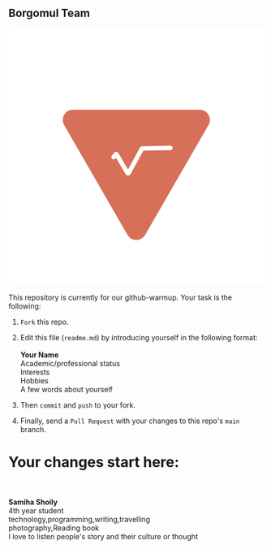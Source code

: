## Borgomul Team
![Borgomul Logo](https://raw.githubusercontent.com/borgomul/images/main/borgomul%20logo%202020.png)

This repository is currently for our github-warmup. Your task is the following:

1. `Fork` this repo.
2. Edit this file (`readme.md`) by introducing yourself in the following format: <br><br>
**Your Name** <br>
Academic/professional status <br>
Interests <br>
Hobbies <br>
A few words about yourself <br>

3. Then `commit` and `push` to your fork. 
4. Finally, send a `Pull Request` with your changes to this repo's `main` branch.

# Your changes start here:
<br><br>
**Samiha Shoily** <br>
4th year student<br>
technology,programming,writing,travelling<br>
photography,Reading book<br>
I love to listen people's story and their culture or thought <br>
